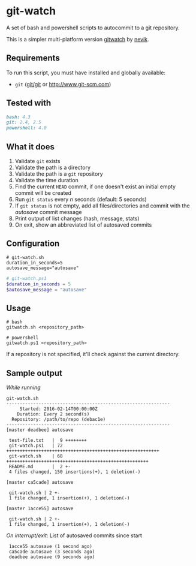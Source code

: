 # git-watch

A set of bash and powershell scripts to autocommit to a git repository.

This is a simpler multi-platform version [gitwatch](https://github.com/nevik/gitwatch)
by [nevik](https://github.com/nevik).

## Requirements
To run this script, you must have installed and globally available:
  * `git` ([git/git](https://github.com/git/git) or http://www.git-scm.com)

## Tested with
```md
bash: 4.3
git: 2.4, 2.5
powershell: 4.0
```

## What it does
 1. Validate `git` exists
 2. Validate the path is a directory
 3. Validate the path is a `git` repository
 4. Validate the time duration
 5. Find the current `HEAD` commit, if one doesn't exist an initial empty commit will be created
 6. Run `git status` every *n* seconds (default: 5 seconds)
 7. If `git status` is not empty, add all files/directories and commit with the *autosave* commit message
 8. Print output of list changes (hash, message, stats)
 9. On exit, show an abbreviated list of autosaved commits

## Configuration
```shell
# git-watch.sh
duration_in_seconds=5
autosave_message="autosave"
```

```powershell
# git-watch.ps1
$duration_in_seconds = 5
$autosave_message = "autosave"
```

## Usage
```
# bash
gitwatch.sh <repository_path>
```

```
# powershell
gitwatch.ps1 <repository_path>
```

If a repository is not specified, it'll check against the current directory.


## Sample output
*While running*
```
git-watch.sh
-------------------------------------------------------------
     Started: 2016-02-14T00:00:00Z
    Duration: Every 2 second(s)
  Repository: /path/to/repo (debac1e)
-------------------------------------------------------------
[master deadbee] autosave

 test-file.txt   |  9 ++++++++
 git-watch.ps1   | 72 +++++++++++++++++++++++++++++++++++++++++++++++++++++++++
 git-watch.sh    | 68 +++++++++++++++++++++++++++++++++++++++++++++++++++++
 README.md       |  2 +-
 4 files changed, 150 insertions(+), 1 deletion(-)

[master ca5cade] autosave

 git-watch.sh | 2 +-
 1 file changed, 1 insertion(+), 1 deletion(-)

[master 1acce55] autosave

 git-watch.sh | 2 +-
 1 file changed, 1 insertion(+), 1 deletion(-)
```

*On interrupt/exit*: List of autosaved commits since start

```
 1acce55 autosave (1 second ago)
 ca5cade autosave (3 seconds ago)
 deadbee autosave (9 seconds ago)
```


